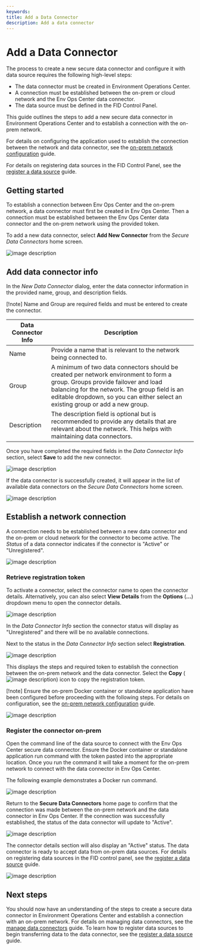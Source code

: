 ```yaml
---
keywords:
title: Add a Data Connector
description: Add a data connector
---
```

# Add a Data Connector

The process to create a new secure data connector and configure it with data source requires the following high-level steps:

- The data connector must be created in Environment Operations Center.
- A connection must be established between the on-prem or cloud network and the Env Ops Center data connector.
- The data source must be defined in the FID Control Panel. 

This guide outlines the steps to add a new secure data connector in Environment Operations Center and to establish a connection with the on-prem network.

For details on configuring the application used to establish the connection between the network and data connector, see the [on-prem network configuration](...) guide.

For details on registering data sources in the FID Control Panel, see the [register a data source](...) guide.

## Getting started

To establish a connection between Env Ops Center and the on-prem network, a data connector must first be created in Env Ops Center. Then a connection must be established between the Env Ops Center data connector and the on-prem network using the provided token.

To add a new data connector, select **Add New Connector** from the *Secure Data Connectors* home screen.

![image description](images/new-connector.png)

## Add data connector info

In the *New Data Connector* dialog, enter the data connector information in the provided name, group, and description fields.

[!note] Name and Group are required fields and must be entered to create the connector.

| Data Connector Info | Description |
| ------------------- | ----------- |
| Name | Provide a name that is relevant to the network being connected to. |
| Group | A minimum of two data connectors should be created per network environment to form a group. Groups provide failover and load balancing for the network. The group field is an editable dropdown, so you can either select an existing group or add a new group. | 
| Description | The description field is optional but is recommended to provide any details that are relevant about the network. This helps with maintaining data connectors. |

Once you have completed the required fields in the *Data Connector Info* section, select **Save** to add the new connector.

![image description](images/add-save.png)

If the data connector is successfully created, it will appear in the list of available data connectors on the *Secure Data Connectors* home screen.

![image description](images/add-new-connector.png)

## Establish a network connection

A connection needs to be established between a new data connector and the on-prem or cloud network for the connector to become active. The *Status* of a data connector indicates if the connector is "Active" or "Unregistered".

![image description](images/add-unregistered.png)

### Retrieve registration token

To activate a connector, select the connector name to open the connector details. Alternatively, you can also select **View Details** from the **Options** (**...**) dropdown menu to open the connector details.

![image description](images/add-select-view-details.png)

In the *Data Connector Info* section the connector status will display as "Unregistered" and there will be no available connections. 

Next to the status in the *Data Connector Info* section select **Registration**.

![image description](images/add-select-registration.png)

This displays the steps and required token to establish the connection between the on-prem network and the data connector. Select the **Copy** (![image description](images/copy-icon.png)) icon to copy the registration token.

[!note] Ensure the on-prem Docker container or standalone application have been configured before proceeding with the following steps. For details on configuration, see the [on-prem network configuration](...) guide.

![image description](images/add-registration-directions.png)

### Register the connector on-prem

Open the command line of the data source to connect with the Env Ops Center secure data connector. Ensure the Docker container or standalone application run command with the token pasted into the appropriate location. Once you run the command it will take a moment for the on-prem network to connect with the data connector in Env Ops Center.

The following example demonstrates a Docker run command. 

![image description](images/add-command-line.png)

Return to the **Secure Data Connectors** home page to confirm that the connection was made between the on-prem network and the data connector in Env Ops Center. If the connection was successfully established, the status of the data connector will update to "Active".

![image description](images/add-active.png)

The connector details section will also display an "Active" status. The data connector is ready to accept data from on-prem data sources. For details on registering data sources in the FID control panel, see the [register a data source](...) guide.

![image description](images/add-active-details.png)

## Next steps

You should now have an understanding of the steps to create a secure data connector in Environment Operations Center and establish a connection with an on-prem network. For details on managing data connectors, see the [manage data connectors](manage-data-connectors.md) guide. To learn how to register data sources to begin transferring data to the data connector, see the [register a data source](...) guide.

